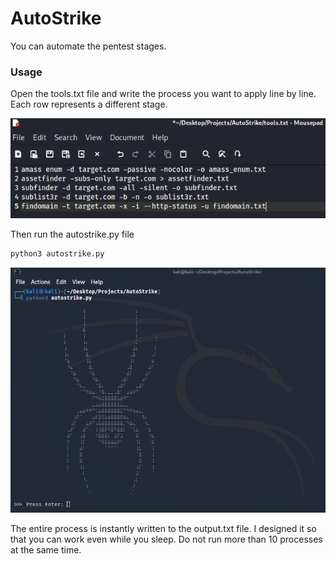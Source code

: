 # AutoStrike
You can automate the pentest stages.

### Usage

Open the tools.txt file and write the process you want to apply line by line.
Each row represents a different stage.

![AutoStrie](autostrike1.png)

Then run the autostrike.py file

```bash
python3 autostrike.py
```

![AutoStrie](autostrike2.png)

The entire process is instantly written to the output.txt file.
I designed it so that you can work even while you sleep.
Do not run more than 10 processes at the same time.
